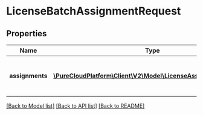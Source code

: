 # LicenseBatchAssignmentRequest

## Properties
Name | Type | Description | Notes
------------ | ------------- | ------------- | -------------
**assignments** | [**\PureCloudPlatform\Client\V2\Model\LicenseAssignmentRequest[]**](LicenseAssignmentRequest.md) | The list of license assignment updates to make. | 

[[Back to Model list]](../README.md#documentation-for-models) [[Back to API list]](../README.md#documentation-for-api-endpoints) [[Back to README]](../README.md)


